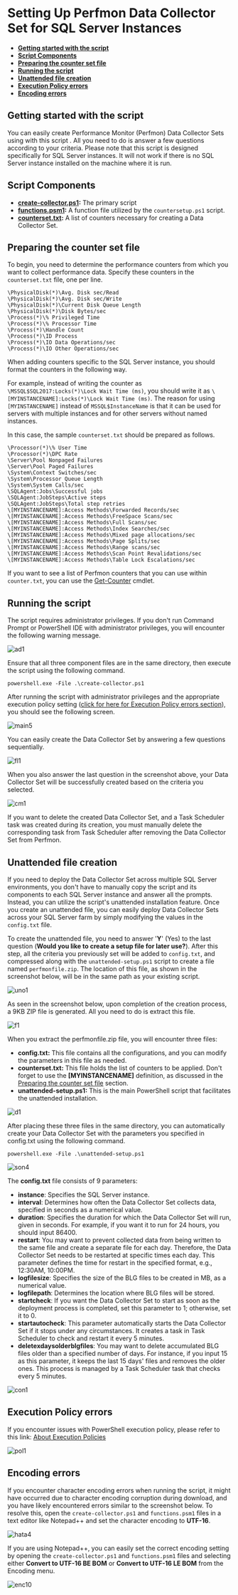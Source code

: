 # Setting Up Perfmon Data Collector Set for SQL Server Instances

* **[Getting started with the script](#Getting-started-with-the-script)**
* **[Script Components](#Script-Components)**
* **[Preparing the counter set file](#Preparing-the-counter-set-file)**
* **[Running the script](#Running-the-script)**
* **[Unattended file creation](#Unattended-file-creation)**
* **[Execution Policy errors](#Execution-Policy-errors)**
* **[Encoding errors](#Encoding-errors)**

## Getting started with the script
You can easily create Performance Monitor (Perfmon) Data Collector Sets using with this script . All you need to do is answer a few questions according to your criteria. Please note that this script is designed specifically for SQL Server instances. It will not work if there is no SQL Server instance installed on the machine where it is run.
## Script Components
* **[create-collector.ps1](https://github.com/yigitaktan/PerfmonSetup/blob/main/create-collector.ps1):** The primary script
* **[functions.psm1](https://github.com/yigitaktan/PerfmonSetup/blob/main/functions.psm1):** A function file utilized by the `countersetup.ps1` script.
* **[counterset.txt](https://github.com/yigitaktan/PerfmonSetup/blob/main/counterset.txt):** A list of counters necessary for creating a Data Collector Set.
## Preparing the counter set file
To begin, you need to determine the performance counters from which you want to collect performance data. Specify these counters in the `counterset.txt` file, one per line.
```
\PhysicalDisk(*)\Avg. Disk sec/Read
\PhysicalDisk(*)\Avg. Disk sec/Write
\PhysicalDisk(*)\Current Disk Queue Length
\PhysicalDisk(*)\Disk Bytes/sec
\Process(*)\% Privileged Time
\Process(*)\% Processor Time
\Process(*)\Handle Count
\Process(*)\ID Process
\Process(*)\IO Data Operations/sec
\Process(*)\IO Other Operations/sec
```

When adding counters specific to the SQL Server instance, you should format the counters in the following way.

For example, instead of writing the counter as `\MSSQL$SQL2017:Locks(*)\Lock Wait Time (ms)`, you should write it as `\[MYINSTANCENAME]:Locks(*)\Lock Wait Time (ms)`. The reason for using `[MYINSTANCENAME]` instead of `MSSQL$InstanceName` is that it can be used for servers with multiple instances and for other servers without named instances.

In this case, the sample `counterset.txt` should be prepared as follows.
```
\Processor(*)\% User Time
\Processor(*)\DPC Rate
\Server\Pool Nonpaged Failures
\Server\Pool Paged Failures
\System\Context Switches/sec
\System\Processor Queue Length
\System\System Calls/sec
\SQLAgent:Jobs\Successful jobs
\SQLAgent:JobSteps\Active steps
\SQLAgent:JobSteps\Total step retries
\[MYINSTANCENAME]:Access Methods\Forwarded Records/sec
\[MYINSTANCENAME]:Access Methods\FreeSpace Scans/sec
\[MYINSTANCENAME]:Access Methods\Full Scans/sec
\[MYINSTANCENAME]:Access Methods\Index Searches/sec
\[MYINSTANCENAME]:Access Methods\Mixed page allocations/sec
\[MYINSTANCENAME]:Access Methods\Page Splits/sec
\[MYINSTANCENAME]:Access Methods\Range scans/sec
\[MYINSTANCENAME]:Access Methods\Scan Point Revalidations/sec
\[MYINSTANCENAME]:Access Methods\Table Lock Escalations/sec
```

If you want to see a list of Perfmon counters that you can use within `counter.txt`, you can use the [Get-Counter](https://docs.microsoft.com/en-us/powershell/module/microsoft.powershell.diagnostics/get-counter?view=powershell-7.1) cmdlet.

## Running the script
The script requires administrator privileges.
If you don't run Command Prompt or PowerShell IDE with administrator privileges, you will encounter the following warning message.

![ad1](https://github.com/yigitaktan/PerfmonSetup/assets/51110247/0d6c07cc-79b8-44e2-aafe-59d495b9b760)

Ensure that all three component files are in the same directory, then execute the script using the following command.

`powershell.exe -File .\create-collector.ps1`

After running the script with administrator privileges and the appropriate execution policy setting ([click for here for Execution Policy errors section](#Execution-Policy-errors)), you should see the following screen.

![main5](https://github.com/yigitaktan/PerfmonSetup/assets/51110247/33ba9dc0-a4cf-4fd9-bbda-0e0258e014e2)

You can easily create the Data Collector Set by answering a few questions sequentially.

![fl1](https://github.com/yigitaktan/PerfmonSetup/assets/51110247/9612e160-926f-4322-ac06-44ef1697c466)

When you also answer the last question in the screenshot above, your Data Collector Set will be successfully created based on the criteria you selected.

![cm1](https://github.com/yigitaktan/PerfmonSetup/assets/51110247/a2aa4b93-192c-4f39-ba23-fcd9bd1dfddd)

If you want to delete the created Data Collector Set, and a Task Scheduler task was created during its creation, you must manually delete the corresponding task from Task Scheduler after removing the Data Collector Set from Perfmon.

## Unattended file creation
If you need to deploy the Data Collector Set across multiple SQL Server environments, you don't have to manually copy the script and its components to each SQL Server instance and answer all the prompts. Instead, you can utilize the script's unattended installation feature. Once you create an unattended file, you can easily deploy Data Collector Sets across your SQL Server farm by simply modifying the values in the `config.txt` file.

To create the unattended file, you need to answer '**Y**' (Yes) to the last question (**Would you like to create a setup file for later use?**). After this step, all the criteria you previously set will be added to `config.txt`, and compressed along with the `unattended-setup.ps1` script to create a file named `perfmonfile.zip`. The location of this file, as shown in the screenshot below, will be in the same path as your existing script.

![uno1](https://github.com/yigitaktan/PerfmonSetup/assets/51110247/a6b9154e-800c-44ab-8f36-ebbe8ce4af07)

As seen in the screenshot below, upon completion of the creation process, a 9KB ZIP file is generated. All you need to do is extract this file.

![f1](https://github.com/yigitaktan/PerfmonSetup/assets/51110247/062ccb33-f628-4883-a727-2044764ba709)

When you extract the perfmonfile.zip file, you will encounter three files:

* **config.txt:** This file contains all the configurations, and you can modify the parameters in this file as needed.
* **counterset.txt:** This file holds the list of counters to be applied. Don't forget to use the **[MYINSTANCENAME]** definition, as discussed in the [Preparing the counter set file](#Preparing-the-counter-set-file) section.
* **unattended-setup.ps1:** This is the main PowerShell script that facilitates the unattended installation.

![d1](https://github.com/yigitaktan/PerfmonSetup/assets/51110247/83ce460b-438e-444f-8908-25b2f610be49)

After placing these three files in the same directory, you can automatically create your Data Collector Set with the parameters you specified in config.txt using the following command.

`powershell.exe -File .\unattended-setup.ps1`
   
![son4](https://github.com/yigitaktan/PerfmonSetup/assets/51110247/d8858580-3d9e-46cf-89cd-2c8631161291)

The **config.txt** file consists of 9 parameters:

* **instance**: Specifies the SQL Server instance.
* **interval**: Determines how often the Data Collector Set collects data, specified in seconds as a numerical value.
* **duration**: Specifies the duration for which the Data Collector Set will run, given in seconds. For example, if you want it to run for 24 hours, you should input 86400.
* **restart**: You may want to prevent collected data from being written to the same file and create a separate file for each day. Therefore, the Data Collector Set needs to be restarted at specific times each day. This parameter defines the time for restart in the specified format, e.g., 12:30AM, 10:00PM.
* **logfilesize**: Specifies the size of the BLG files to be created in MB, as a numerical value.
* **logfilepath**: Determines the location where BLG files will be stored.
* **startcheck**: If you want the Data Collector Set to start as soon as the deployment process is completed, set this parameter to 1; otherwise, set it to 0.
* **startautocheck**: This parameter automatically starts the Data Collector Set if it stops under any circumstances. It creates a task in Task Scheduler to check and restart it every 5 minutes.
* **deletexdaysolderblgfiles**: You may want to delete accumulated BLG files older than a specified number of days. For instance, if you input 15 as this parameter, it keeps the last 15 days' files and removes the older ones. This process is managed by a Task Scheduler task that checks every 5 minutes.

![con1](https://github.com/yigitaktan/PerfmonSetup/assets/51110247/3d808c70-dd4d-4842-a3ec-2acf0205d344)
 
## Execution Policy errors
If you encounter issues with PowerShell execution policy, please refer to this link: [About Execution Policies](https://docs.microsoft.com/en-us/powershell/module/microsoft.powershell.core/about/about_execution_policies?view=powershell-7.1)

![pol1](https://github.com/yigitaktan/PerfmonSetup/assets/51110247/f3c3642f-2436-4cdf-8866-d6ba1e24ec4b)

## Encoding errors
If you encounter character encoding errors when running the script, it might have occurred due to character encoding corruption during download, and you have likely encountered errors similar to the screenshot below. To resolve this, open the `create-collector.ps1` and `functions.psm1` files in a text editor like Notepad++ and set the character encoding to **UTF-16**.

![hata4](https://github.com/yigitaktan/PerfmonSetup/assets/51110247/a4799a08-fc26-49cd-8106-b7384b1e0dc3)

If you are using Notepad++, you can easily set the correct encoding setting by opening the `create-collector.ps1` and `functions.psm1` files and selecting either **Convert to UTF-16 BE BOM** or **Convert to UTF-16 LE BOM** from the Encoding menu.

![enc10](https://github.com/yigitaktan/PerfmonSetup/assets/51110247/19a4c75f-e9a7-48d8-b8ca-acd72cf7b31e)
